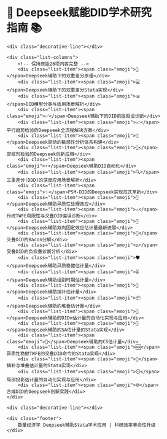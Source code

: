 <!DOCTYPE html>
<html>
<head>
<style>
* {
    margin: 0;
    padding: 0;
    box-sizing: border-box;
}

body {
    background: #f8f9ff;
    min-height: 100vh;
    display: flex;
    align-items: center;
    justify-content: center;
}

.card {
    width: 100%;
    height: 100vh;
    background: linear-gradient(15deg, #ffffff 0%, #f5f8ff 100%);
    border-radius: 0;
    padding: 40px 80px;
    font-family: 'Helvetica Neue', system-ui, sans-serif;
    box-shadow: 0 0 50px rgba(76,111,255,0.08);
}

.header {
    text-align: center;
    margin-bottom: 40px;
}

.title {
    font-size: 36px;
    font-weight: 800;
    color: #1A237E;
    letter-spacing: -0.5px;
    margin: 20px 0;
    display: flex;
    justify-content: center;
    align-items: center;
    gap: 15px;
}

.title-emoji {
    font-size: 42px;
    filter: drop-shadow(2px 2px 4px rgba(0,0,0,0.1));
}

.list-columns {
    column-count: 4;
    column-gap: 50px;
    column-rule: 1px solid rgba(76,111,255,0.15);
}

.list-item {
    font-size: 18px;
    line-height: 1.6;
    margin-bottom: 15px;
    padding-left: 35px;
    position: relative;
    break-inside: avoid;
    color: #2D3748;
    transition: transform 0.2s;
}

.list-item:hover {
    transform: translateX(5px);
}

.list-item::before {
    content: "";
    position: absolute;
    left: 0;
    top: 11px;
    width: 8px;
    height: 8px;
    background: #4C6FFF;
    border-radius: 50%;
    box-shadow: 0 2px 4px rgba(76,111,255,0.3);
}

.emoji {
    font-size: 20px;
    margin-right: 10px;
    vertical-align: middle;
    filter: drop-shadow(2px 2px 3px rgba(0,0,0,0.1));
}

.decorative-line {
    height: 5px;
    background: linear-gradient(90deg, #4C6FFF 0%, #80D0C7 100%);
    border-radius: 3px;
    margin: 40px 0;
    box-shadow: 0 4px 12px rgba(76,111,255,0.15);
}

.footer {
    text-align: center;
    margin-top: 30px;
    color: #4C6FFF;
    font-size: 16px;
    font-weight: 600;
    letter-spacing: 0.5px;
}
</style>
</head>
<body>

<div class="card">
    <div class="header">
        <h1 class="title">
            <span class="title-emoji">🚀</span>
            Deepseek赋能DID学术研究指南
            <span class="title-emoji">📚</span>
        </h1>
    </div>
    
    <div class="decorative-line"></div>
    
    <div class="list-columns">
        <!-- 保持原始26项内容完整 -->
        <div class="list-item"><span class="emoji">🔬</span>Deepseek辅助下的双重差分原理</div>
        <div class="list-item"><span class="emoji">💻</span>Deepseek辅助下的双重差分Stata实现</div>
        <div class="list-item"><span class="emoji">📊</span>DID模型分类与适用场景解析</div>
        <div class="list-item"><span class="emoji">✅</span>Deepseek辅助下的DID前提假设诊断</div>
        <div class="list-item"><span class="emoji">📈</span>平行趋势检验的Deepseek全流程解决方案</div>
        <div class="list-item"><span class="emoji">🧪</span>Deepseek驱动的敏感性分析体系构建</div>
        <div class="list-item"><span class="emoji">🔄</span>安慰剂检验的Deepseek创新应用</div>
        <div class="list-item"><span class="emoji">⚡</span>Deepseek辅助DID自动化</div>
        <div class="list-item"><span class="emoji">🔍</span>三重差分(DDD)的深度应用场景解析</div>
        <div class="list-item"><span class="emoji">✨</span>PSM-DID的Deepseek实现范式革新</div>
        <div class="list-item"><span class="emoji">🎯</span>Deepseek辅助异质性处理效应</div>
        <div class="list-item"><span class="emoji">⚠️</span>传统TWFE局限性与交叠DID偏误诊断</div>
        <div class="list-item"><span class="emoji">🌟</span>Deepseek辅助双向固定效应估计量最新进展</div>
        <div class="list-item"><span class="emoji">🧩</span>交叠DID的Bacon分解</div>
        <div class="list-item"><span class="emoji">⚖️</span>交叠DID的负权重诊断分析</div>
        <div class="list-item"><span class="emoji">🛡️</span>Deepseek辅助异质稳健估计量</div>
        <div class="list-item"><span class="emoji">⏳</span>Deepseek辅助组别时期估计量</div>
        <div class="list-item"><span class="emoji">🔧</span>Deepseek辅助插补估计量</div>
        <div class="list-item"><span class="emoji">📦</span>Deepseek辅助的堆叠估计量</div>
        <div class="list-item"><span class="emoji">🤖</span>Deepseek辅助的DIDm估计量的自动化实现与应用</div>
        <div class="list-item"><span class="emoji">📐</span>Deepseek辅助的SA估计量的Stata实现</div>
        <div class="list-item"><span class="emoji">🔢</span>Deepseek辅助的CS估计量</div>
        <div class="list-item"><span class="emoji">🆕</span>异质性稳健TWFE的交叠DID命令的Stata实现</div>
        <div class="list-item"><span class="emoji">🧮</span>插补与堆叠估计量的Stata实现</div>
        <div class="list-item"><span class="emoji">⏲️</span>局部投影估计量的自动化实现与应用</div>
        <div class="list-item"><span class="emoji">🌐</span>合成DID的Deepseek创新实践</div>
    </div>
    
    <div class="decorative-line"></div>
    
    <div class="footer">
        数量经济学 Deepseek辅助Stata学术应用 | 科研效率革命性升级
    </div>
</div>

</body>
</html>